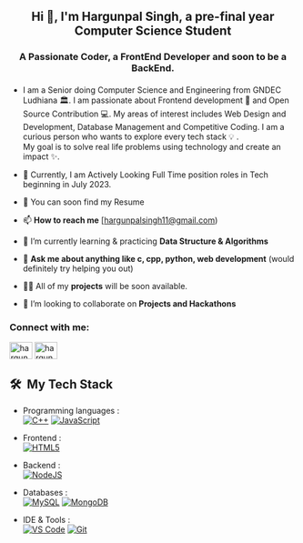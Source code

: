 <h2 align="center"> Hi 👋, I'm Hargunpal Singh, </a> a pre-final year Computer Science Student</h2>
<h3 align="center">A Passionate Coder, a FrontEnd Developer and soon to be a BackEnd. </h3>

#### 
 
- I am a Senior doing Computer Science and Engineering from GNDEC Ludhiana 🏛️. I am passionate about Frontend development 🚀 and Open Source Contribution 💻. My areas of interest includes Web Design and Development, Database Management and Competitive Coding. I am a curious person who wants to explore every tech stack 💡 .                                           
My goal is to solve real life problems using technology and create an impact ✨.

- 🔷 Currently, I am Actively Looking Full Time position roles in Tech beginning in July 2023.

- 📓 You can soon find my Resume

- 📫 **How to reach me** [hargunpalsingh11@gmail.com)

- 🌱 I’m currently learning & practicing **Data Structure & Algorithms**

- 💬 **Ask me about anything like c, cpp, python, web development** (would definitely try helping you out)    

- 👨‍💻 All of my **projects** will be soon available.
 
- 🤝 I’m looking to collaborate on **Projects and Hackathons**


<h3 align="left">Connect with me:</h3>
<p align="left">
 
 <a href="https://www.linkedin.com/in/hargunpal-singh-132618242/" target="blank"><img align="center" src="https://raw.githubusercontent.com/rahuldkjain/github-profile-readme-generator/master/src/images/icons/Social/linked-in-alt.svg" alt="hargunpalsingh" height="30" width="40" /></a>
 <a href="htpps://www.instagram.com/hargunpal.singh" target="blank"><img align="center" src="https://www.codewithrandom.com/wp-content/uploads/2022/10/Number-Guessing-Game-using-JavaScript-1.png"  alt="hargunpalsingh" height="30" width="40" /></a>
<!--  <h2> &nbsp;My Tech Stack</h2> -->

 
 
 <h2> 🛠 &nbsp;My Tech Stack</h2>

- Programming languages : <br />
    [![C++](https://img.shields.io/badge/C%2B%2B-00599C?style=flat&logo=c%2B%2B&logoColor=white)](https://www.cplusplus.com/)
    [![JavaScript](	https://img.shields.io/badge/JavaScript-F7DF1E?style=flat&logo=javascript&logoColor=black)](https://developer.mozilla.org/en-US/docs/Web/JavaScript) 
    
    
- Frontend : <br />
    [![HTML5](https://img.shields.io/badge/HTML5-E34F26?style=flat&logo=html5&logoColor=white)](https://www.w3.org/html/)
    
- Backend : <br />
    [![NodeJS](https://img.shields.io/badge/Node.js-43853D?style=flat&logo=node.js&logoColor=white)](https://nodejs.org)
 
  
- Databases :  <br />
    [![MySQL](https://img.shields.io/badge/MySQL-00000F?style=flat&logo=mysql&logoColor=white)](https://www.mysql.com/)
    [![MongoDB](https://img.shields.io/badge/MongoDB-4EA94B?style=flat&logo=mongodb&logoColor=white)](https://www.mongodb.com/)
 
- IDE & Tools : <br />
    [![VS Code](http://img.shields.io/badge/-VS%20Code-5C2D91?style=flat&logo=visual-studio-code&logoColor=white)](https://code.visualstudio.com/)
    [![Git](https://img.shields.io/badge/Git-F05032?style=flat&logo=git&logoColor=white)](https://git-scm.com/)
